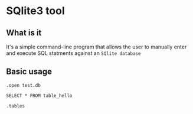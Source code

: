 # SQlite3 tool 

## What is it 

It's a simple command-line program that allows the user to manually enter and execute SQL statments against an `SQlite database` 





## Basic usage 


`.open test.db`

`SELECT * FROM table_hello`

`.tables`

